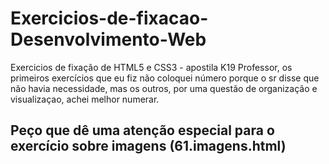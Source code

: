 # Exercicios-de-fixacao-Desenvolvimento-Web
Exercicios de fixação de HTML5 e CSS3 - apostila K19
Professor, os primeiros exercícios que eu fiz não coloquei número porque o sr disse que não havia necessidade, mas os outros, por uma questão de organização e visualizaçao, achei melhor numerar.

## Peço que dê uma atenção especial para o exercício sobre imagens (61.imagens.html)
